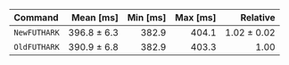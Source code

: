 | Command | Mean [ms] | Min [ms] | Max [ms] | Relative |
|:---|---:|---:|---:|---:|
| `NewFUTHARK` | 396.8 ± 6.3 | 382.9 | 404.1 | 1.02 ± 0.02 |
| `OldFUTHARK` | 390.9 ± 6.8 | 382.9 | 403.3 | 1.00 |
